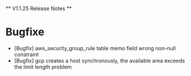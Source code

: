 ** V1.1.25 Release Notes **

# Bugfixe
- [Bugfix] aws_security_group_rule table memo field wrong non-null constraint
- [Bugfix] gcp creates a host synchronously, the available area exceeds the limit length problem
